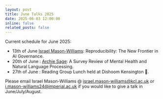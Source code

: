 ```yaml
---
layout: post
title: June Talks 2025
date: 2025-06-03 12:00:00
inline: false
related_posts: false
---
```


Current schedule for June 2025:

- 13th of June [Israel Mason-Williams](https://www.linkedin.com/in/israelfmw/): Reproducibility: The New Frontier in AI Governance.
- 20th of June : [Archie Sage](https://www.linkedin.com/in/archie-sage-3388bb260/): A Survey Review of Mental Health and Natural Language Processing. 
- 27th of June : Reading Group Lunch held at Dishoom Kensington 🥘.

Please email Israel Mason-Williams @ <israel.mason-williams@kcl.ac.uk> or <i.mason-williams24@imperial.ac.uk> if you would like to give a talk in June/July/August. 
